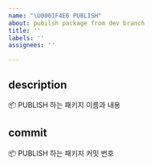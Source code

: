 ```yaml
---
name: "\U0001F4E6️ PUBLISH"
about: pubilsh package from dev branch
title: ''
labels: ''
assignees: ''

---
```


## description
📦️ PUBLISH 하는 패키지 이름과 내용

## commit
📦️ PUBLISH 하는 패키지 커밋 번호
